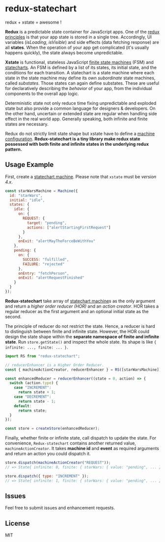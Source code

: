 # redux-statechart

redux + xstate = awesome !

**Redux** is a predictable state container for JavaScript apps. One of the [redux principles](https://redux.js.org/introduction/threeprinciples) is that your app state is stored in a single tree. Accordingly, UI variables (_isLoading_, _isVisible_) and side effects (data fetching response) are all **states**. When the operation of your app get complicated (it's usually happens quickly), the state always become unpredictable.

**Xstate** is functional, stateless JavaScript [finite state machines](https://en.wikipedia.org/wiki/Finite-state_machine) (FSM) and [statecharts](http://www.inf.ed.ac.uk/teaching/courses/seoc/2005_2006/resources/statecharts.pdf). An FSM is defined by a list of its states, its initial state, and the conditions for each transition. A statechart is a state machine where each state in the state machine may define its own _subordinate_ state machines, called _substates_. Those states can again define substates. These are useful for declaratively describing the _behavior_ of your app, from the individual components to the overall app logic.

Deterministic state not only reduce time fixing unpredictable and exploded state but also provide a common language for designers & developers. On the other hand, uncertain or extended state are regular when handling side effect in the real world app. Generally speaking, both infinite and finite states are necessary.

Redux do not strictly limit state shape but xstate have to define a [machine configuration](https://xstate.js.org/docs/guides/machines.html#configuration). **Redux-statechart is a tiny library make redux state possessed with both finite and infinite states in the underlying redux pattern.**

## Usage Example

First, create a [statechart machine](https://xstate.js.org/docs/guides/machines.html). Please note that `xstate` must be _version 4.x_.

```js
const starWarsMachine = Machine({
  id: "starWars",
  initial: "idle",
  states: {
    idle: {
      on: {
        REQUEST: {
          target: "pending",
          actions: ["alertStartingFirstRequest"]
        }
      },
      onExit: "alertMayTheForceBeWithYou"
    },
    pending: {
      on: {
        SUCCESS: "fulfilled",
        FAILURE: "rejected"
      },
      onEntry: "fetchPerson",
      onExit: "alertRequestFinished"
    }
  }
});
```

**Redux-statechart** take array of [statechart machine](http://davidkpiano.github.io/xstate/docs/#/api/machine?id=machine)s as the only argument and return a _higher order reducer (HOR)_ and an _action creator_. HOR takes a regular reducer as the first argument and an optional initial state as the second.

The principle of reducer do not restrict the state. Hence, a reducer is hard to distinguish between finite and infinite state. However, the HOR could design the state shape within the **separate namespace of finite and infinite state**. Run `store.getState()` and inspect the whole state. Its shape is like `{ infinite: ..., finite: ... }`.

```javascript
import RS from "redux-statechart";

// reducerEnhancer is a Higher Order Reducer.
const { machineActionCreator, reducerEnhancer } = RS([starWarsMachine]);

const enhancedReducer = reducerEnhancer((state = 0, action) => {
  switch (action.type) {
    case "INCREMENT":
      return state + 1;
    case "DECREMENT":
      return state - 1;
    default:
      return state;
  }
});

const store = createStore(enhancedReducer);
```

Finally, whether finite or infinite state, call dispatch to update the state. For convenience, `Redux-statechart` contains another returned value, `machineActionCreator`. It takes **machine id** and **event** as required arguments and return an action you could dispatch it.

```js
store.dispatch(machineActionCreator("REQUEST"));
// => State{ infinite: 0, finite: { starWars: { value: "pending", ... }}

store.dispatch({ type: "INCREMENT" });
// => State{ infinite: 1, finite: { starWars: { value: "pending", ... }}
```

## Issues

Feel free to submit issues and enhancement requests.

## License

MIT
